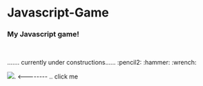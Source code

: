 # Javascript-Game

<h3> My Javascript game! </h3>
<br>
<p>....... currently under constructions......  :pencil2: :hammer: :wrench: </p>

<a href="https://www.figma.com/file/d2ril7bcmgq7l6pSo6ADfF/Untitled?node-id=0%3A1"><img src="https://img.shields.io/badge/Figma-F24E1E?style=for-the-badge&logo=figma&logoColor=white" /></a></h4>.  <-------- .. click me

